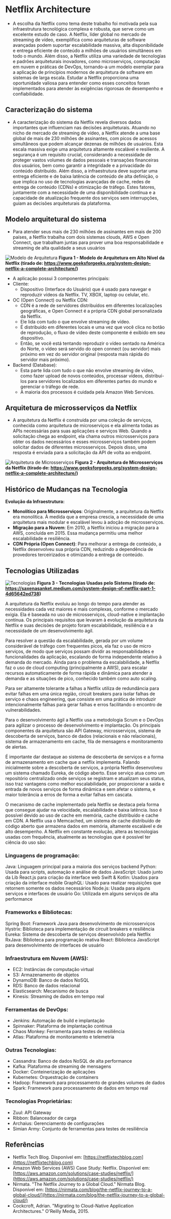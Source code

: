 # Netflix Architecture
 - A escolha da Netflix como tema deste trabalho foi motivada pela sua infraestrutura tecnológica complexa e robusta, que serve como um excelente estudo de caso. A Netflix, líder global no mercado de streaming de vídeo, exemplifica como arquiteturas de software avançadas podem suportar escalabilidade massiva, alta disponibilidade e entrega eficiente de conteúdo a milhões de usuários simultâneos em todo o mundo. Além disso, a Netflix utiliza uma variedade de tecnologias e padrões arquiteturais inovadores, como microserviços, computação em nuvem e práticas de DevOps, tornando-a um modelo exemplar para a aplicação de princípios modernos de arquitetura de software em sistemas de larga escala. Estudar a Netflix proporciona uma oportunidade valiosa para entender como esses conceitos foram implementados para atender às exigências rigorosas de desempenho e confiabilidade.

## Caracterização do sistema
 - A caracterização do sistema da Netflix revela diversos dados importantes que influenciam nas decisões arquiteturais. Atuando no nicho de mercado de streaming de vídeo, a Netflix atende a uma base global de mais de 230 milhões de assinantes, com picos de acessos simultâneos que podem alcançar dezenas de milhões de usuários. Esta escala massiva exige uma arquitetura altamente escalável e resiliente. A segurança é um requisito crucial, considerando a necessidade de proteger vastos volumes de dados pessoais e transações financeiras dos usuários, bem como garantir a integridade e a privacidade do conteúdo distribuído. Além disso, a infraestrutura deve suportar uma entrega eficiente e de baixa latência de conteúdo de alta definição, o que implica no uso de tecnologias avançadas de cache, redes de entrega de conteúdo (CDNs) e otimização de tráfego. Estes fatores, juntamente com a necessidade de uma disponibilidade contínua e a capacidade de atualização frequente dos serviços sem interrupções, guiam as decisões arquiteturais da plataforma.

## Modelo arquitetural do sistema
- Para atender seus mais de 230 milhões de assinantes em mais de 200 países, a Netflix trabalha com dois sistemas clouds, AWS e Open Connect, que trabalham juntas para prover uma boa responsabilidade e streaming de alta qualidade a seus usuários

![Modelo de Arquitetura](imagens/Netflix-High-Level-System-Architecture.png "Modelo de Arquitetura em Alto Nível")
**Figura 1 - Modelo de Arquitetura em Alto Nível da Netflix (tirado de: https://www.geeksforgeeks.org/system-design-netflix-a-complete-architecture/)**

- A aplicação possui 3 componentes principais:
- Cliente:
    - Dispositivo (Interface do Usuário) que é usado para navegar e reproduzir vídeos da Netflix. TV, XBOX, laptop ou celular, etc.
- OC (Open Connect) ou Netflix CDN:
    - CDN é a rede de servidores distribuídos em diferentes localizações geográficas, e Open Connect é a própria CDN global personalizada da Netflix.
    - Ele lida com tudo o que envolve streaming de vídeo.
    - É distribuído em diferentes locais e uma vez que você clica no botão de reprodução, o fluxo de vídeo deste componente é exibido em seu dispositivo.
    - Então, se você está tentando reproduzir o vídeo sentado na América do Norte, o vídeo será servido do open connect (ou servidor) mais próximo em vez do servidor original (resposta mais rápida do servidor mais próximo).
- Backend (Database):
     - Esta parte lida com tudo o que não envolve streaming de vídeo, como fazer upload de novos conteúdos, processar vídeos, distribuí-los para servidores localizados em diferentes partes do mundo e gerenciar o tráfego de rede.
     - A maioria dos processos é cuidada pela Amazon Web Services.

## Arquitetura de microsserviços da Netflix
- A arquitetura da Netflix é construída por uma coleção de serviços, conhecida como arquitetura de microserviços e ela alimenta todas as APIs necessárias para suas aplicações e serviços Web. Quando a solicitação chega ao endpoint, ela chama outros microsserviços para obter os dados necessários e esses microsserviços também podem solicitar dados de diferentes microsserviços. Depois disso, uma resposta é enviada para a solicitação da API de volta ao endpoint.

![Arquitetura de Microsserviços](imagens/microservice-architecture.jpg "Modelo de Arquitetura em Alto Nível")
**Figura 2 - Arquitetura de Microsserviços da Netflix (tirado de: https://www.geeksforgeeks.org/system-design-netflix-a-complete-architecture/)**

## Histórico de Mudanças na Tecnologia

**Evolução da Infraestrutura:**

- **Monolítico para Microsserviços**: Originalmente, a arquitetura da Netflix era monolítica. À medida que a empresa crescia, a necessidade de uma arquitetura mais modular e escalável levou à adoção de microsserviços.
- **Migração para a Nuvem**: Em 2010, a Netflix iniciou a migração para a AWS, concluída em 2015. Essa mudança permitiu uma melhor escalabilidade e resiliência.
- **CDN Própria (Open Connect)**: Para melhorar a entrega de conteúdo, a Netflix desenvolveu sua própria CDN, reduzindo a dependência de provedores terceirizados e otimizando a entrega de conteúdo.

  
## Tecnologias Utilizadas

![Tecnologias](imagens/technologies-of-netflix.jpg "Modelo de Arquitetura em Alto Nível")
**Figura 3 - Tecnologias Usadas pelo Sistema (tirado de: https://saxenasanket.medium.com/system-design-of-netflix-part-1-4d65642ed738)**

A arquitetura da Netflix evoluiu ao longo do tempo para atender as necessidades cada vez maiores e mais complexas, conforme o mercado exigia. Ela é baseada no uso de microsserviços, cloud-native e implantação contínua.
	Os principais requisitos que levaram à evolução da arquitetura da Netflix e suas decisões de projeto foram escalabilidade, resiliência e a necessidade de um desenvolvimento ágil.
 
Para resolver a questão da escalabilidade, gerada por um volume considerável de tráfego com frequentes picos, ela faz o uso de micro serviços, de modo que serviços possam dividir as responsabilidades e funcionalidades da aplicação, escalando de forma independente relativo à demanda do mercado. Ainda para o problema da escalabilidade, a Netflix faz o uso de cloud computing (principalmente a AWS), para escalar recursos automaticamente de forma rápida e dinâmica para atender a demanda e as situações de pico, conhecido também como auto scaling.

Para ser altamente tolerante a falhas a Netflix utiliza de redundância para evitar falhas em uma única região, circuit breakers para isolar falhas de serviço e chaos engineering, que consiste em uma prática de introduzir intencionalmente falhas para gerar falhas e erros facilitando o encontro de vulnerabilidades.

Para o desenvolvimento ágil a Netflix usa a metodologia Scrum e o DevOps para agilizar o processo de desenvolvimento e implantação.
	Os principais componentes da arquitetura são API Gateway, microsserviços, sistema de descoberta de serviços, banco de dados (relacionais e não relacionais), sistema de armazenamento em cache, fila de mensagens e monitoramento de alertas.
 
É importante dar destaque ao sistema de descoberta de serviços e a forma de armazenamento em cache que a netflix implementa. Falando inicialmente sobre a descoberta de serviços, a própria Netflix desenvolveu um sistema chamado Eureka, de código aberto. Esse serviço atua como um repositório centralizado onde serviços se registram e atualizam seus status, isso traz vantagens como melhor escalabilidade, por proporcionar a saída e entrada de novos serviços de forma dinâmica e sem afetar o sistema, e maior tolerância a erros de forma a evitar falhas em cascata.

O mecanismo de cache implementado pela Netflix se destaca pela forma que consegue ajudar na velocidade, escalabilidade e baixa latência. Isso é possível devido ao uso de cache em memória, cache distribuído e cache em CDN. A Netflix usa o Memcached, um sistema de cache distribuído de código aberto que armazena dados em memória, altamente escalável e de alto desempenho.
	A Netflix em constante evolução, altera as tecnologias usadas com frequência, atualmente as tecnologias que é possível ter ciência do uso são:
	
	
### Linguagens de programação: 
Java: Linguagem principal para a maioria dos serviços backend
Python: Usada para scripts, automação e análise de dados
JavaScript: Usado junto da Lib React.js para criação da interface web
Swift & Kotlin: Usados para criação da interface mobile
GraphQL: Usado para realizar requisições que retornem somente os dados necessários
Node.js: Usada para alguns serviços e interfaces de usuário
Go: Utilizada em alguns serviços de alta performance 

### Frameworks e Bibliotecas:
Spring Boot: Framework Java para desenvolvimento de microsserviços
Hystrix: Biblioteca para implementação de circuit breakers e resiliência
Eureka: Sistema de descoberta de serviços desenvolvido pela Netflix
RxJava: Biblioteca para programação reativa
React: Biblioteca JavaScript para desenvolvimento de interfaces de usuário

### Infraestrutura em Nuvem (AWS):
- EC2: Instâncias de computação virtual
- S3: Armazenamento de objetos
- DynamoDB: Banco de dados NoSQL
- RDS: Banco de dados relacional
- Elasticsearch: Mecanismo de busca
- Kinesis: Streaming de dados em tempo real
### Ferramentas de DevOps:
- Jenkins: Automação de build e implantação
- Spinnaker: Plataforma de implantação contínua
- Chaos Monkey: Ferramenta para testes de resiliência
- Atlas: Plataforma de monitoramento e telemetria
### Outras Tecnologias:
- Cassandra: Banco de dados NoSQL de alta performance
- Kafka: Plataforma de streaming de mensagens
- Docker: Conteinerização de aplicações
- Kubernetes: Orquestração de containers
- Hadoop: Framework para processamento de grandes volumes de dados
- Spark: Framework para processamento de dados em tempo real
### Tecnologias Proprietárias:
- Zuul: API Gateway
- Ribbon: Balanceador de carga
- Archaius: Gerenciamento de configurações
- Simian Army: Conjunto de ferramentas para testes de resiliência

## Referências

- Netflix Tech Blog. Disponível em: [https://netflixtechblog.com](https://netflixtechblog.com)
- Amazon Web Services (AWS) Case Study: Netflix. Disponível em: [https://aws.amazon.com/solutions/case-studies/netflix/](https://aws.amazon.com/solutions/case-studies/netflix/)
- Nirmata. "The Netflix Journey to a Global Cloud." Nirmata Blog. Disponível em: [https://nirmata.com/blog/the-netflix-journey-to-a-global-cloud/](https://nirmata.com/blog/the-netflix-journey-to-a-global-cloud/)
- Cockcroft, Adrian. "Migrating to Cloud-Native Application Architectures." O'Reilly Media, 2015.

